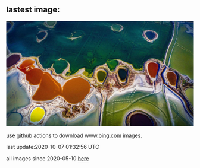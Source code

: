## lastest image:
![](images/YunchengSaltLake.jpg)

use github actions to download www.bing.com images.

last update:2020-10-07 01:32:56 UTC

all images since 2020-05-10 [here](https://github.com/counter2015/bing-daily-images/tree/master/images) 
